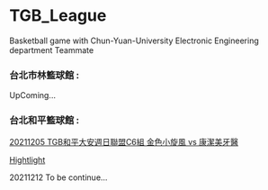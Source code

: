 # TGB_League
Basketball game with Chun-Yuan-University Electronic Engineering department Teammate 

### 台北市林籃球館 : 
UpComing...<br>
### 台北和平籃球館 :

[20211205 TGB和平大安週日聯盟C6組 金色小旋風 vs 康潔美牙醫](https://www.youtube.com/watch?v=uZ5FBY3MQkE)<br>

[Hightlight](20211205_TGBL/README.md)


20211212 To be continue...



